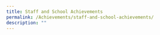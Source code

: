 ```yaml
---
title: Staff and School Achievements
permalink: /Achievements/staff-and-school-achievements/
description: ""
---
```

